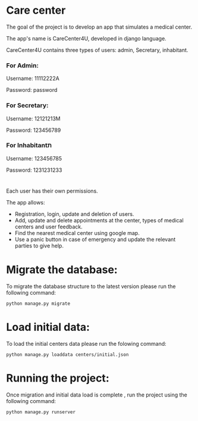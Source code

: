 # Care center 

The goal of the project is to develop an app that simulates a medical center.

The app's name is CareCenter4U, developed in django language.

CareCenter4U contains three types of users: admin, Secretary, inhabitant.

### For Admin:
Username: 11112222A

Password: password

### For Secretary:
Username: 12121213M

Password: 123456789

### For Inhabitantת
Username: 123456785

Password: 1231231233

#
Each user has their own permissions.

The app allows:
- Registration, login, update and deletion of users.
- Add, update and delete appointments at the center, types of medical centers and user feedback.
- Find the nearest medical center using google map.
- Use a panic button in case of emergency and update the relevant parties to give help.

# Migrate the database:

To migrate the database structure to the latest version please run the following command:

`python manage.py migrate`

# Load initial data:

To load the initial centers data please run the folowing command:

`python manage.py loaddata centers/initial.json`

# Running the project:

Once migration and initial data load is complete , run the project using the following command:

`python manage.py runserver`
